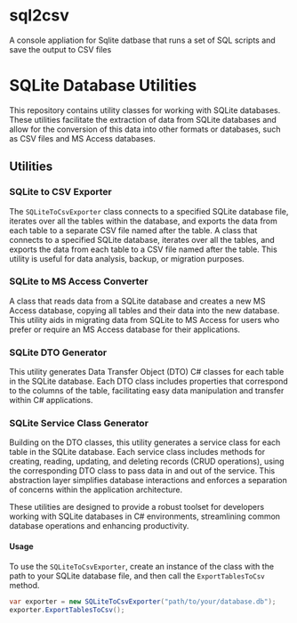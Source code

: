 # sql2csv

A console appliation for Sqlite datbase that runs a set of SQL scripts and save the output to CSV files

# SQLite Database Utilities

This repository contains utility classes for working with SQLite databases. These utilities facilitate the extraction of data from SQLite databases and allow for the conversion of this data into other formats or databases, such as CSV files and MS Access databases.

## Utilities

### SQLite to CSV Exporter
The `SQLiteToCsvExporter` class connects to a specified SQLite database file, iterates over all the tables within the database, and exports the data from each table to a separate CSV file named after the table.
A class that connects to a specified SQLite database, iterates over all the tables, and exports the data from each table to a CSV file named after the table. This utility is useful for data analysis, backup, or migration purposes.

### SQLite to MS Access Converter
A class that reads data from a SQLite database and creates a new MS Access database, copying all tables and their data into the new database. This utility aids in migrating data from SQLite to MS Access for users who prefer or require an MS Access database for their applications.

### SQLite DTO Generator
This utility generates Data Transfer Object (DTO) C# classes for each table in the SQLite database. Each DTO class includes properties that correspond to the columns of the table, facilitating easy data manipulation and transfer within C# applications.

### SQLite Service Class Generator
Building on the DTO classes, this utility generates a service class for each table in the SQLite database. Each service class includes methods for creating, reading, updating, and deleting records (CRUD operations), using the corresponding DTO class to pass data in and out of the service. This abstraction layer simplifies database interactions and enforces a separation of concerns within the application architecture.

These utilities are designed to provide a robust toolset for developers working with SQLite databases in C# environments, streamlining common database operations and enhancing productivity.

#### Usage

To use the `SQLiteToCsvExporter`, create an instance of the class with the path to your SQLite database file, and then call the `ExportTablesToCsv` method.

```csharp
var exporter = new SQLiteToCsvExporter("path/to/your/database.db");
exporter.ExportTablesToCsv();
```

